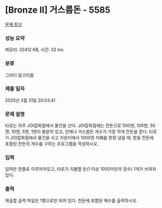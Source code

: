 # [Bronze II] 거스름돈 - 5585 

[문제 링크](https://www.acmicpc.net/problem/5585) 

### 성능 요약

메모리: 32412 KB, 시간: 32 ms

### 분류

그리디 알고리즘

### 제출 일자

2025년 3월 31일 20:03:41

### 문제 설명

<p>타로는 자주 JOI잡화점에서 물건을 산다. JOI잡화점에는 잔돈으로 500엔, 100엔, 50엔, 10엔, 5엔, 1엔이 충분히 있고, 언제나 거스름돈 개수가 가장 적게 잔돈을 준다. 타로가 JOI잡화점에서 물건을 사고 카운터에서 1000엔 지폐를 한장 냈을 때, 받을 잔돈에 포함된 잔돈의 개수를 구하는 프로그램을 작성하시오.</p>

### 입력 

 <p>입력은 한줄로 이루어져있고, 타로가 지불할 돈(1 이상 1000미만의 정수) 1개가 쓰여져있다.</p>

### 출력 

 <p>제출할 출력 파일은 1행으로만 되어 있다. 잔돈에 포함된 매수를 출력하시오.</p>

